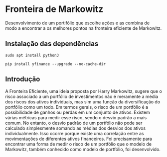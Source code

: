 # Fronteira de Markowitz
Desenvolvimento de um portifólio que escolhe ações e as combina de modo a encontrar a os melhores pontos na fronteira eficiente de Markowitz.

## Instalação das dependências

<code>sudo apt install python3</code>

<code>pip install yfinance --upgrade --no-cache-dir</code>

## Introdução

A Fronteira Eficiente, uma ideia proposta por Harry Markowitz, sugere que o risco associado a um portfólio de investimentos não é meramente a média dos riscos dos ativos individuais, mas sim uma função da diversificação do portfólio como um todo. Em termos gerais, o risco de um portfólio é a possibilidade de ganhos ou perdas em um conjunto de ativos. Existem várias métricas para medir esse risco, sendo o desvio padrão a mais comum. No entanto, o desvio padrão de um portfólio não pode ser calculado simplesmente somando as médias dos desvios dos ativos individualmente. Isso ocorre porque existe uma correlação entre as movimentações de diferentes ativos financeiros. Foi precisamente para encontrar uma forma de medir o risco de um portfólio que o modelo de Markowitz, também conhecido como modelo de portfólio, foi desenvolvido.


